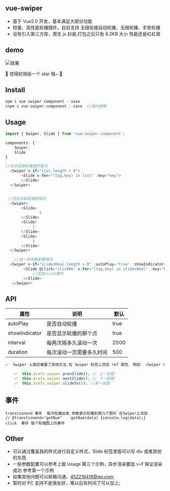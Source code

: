 ## vue-swiper

* 基于 Vue2.0 开发，基本满足大部分功能
* 轻量、高性能轮播插件。目前支持 无缝衔接自动轮播、无限轮播、手势轮播
* 没有引入第三方库，原生 js 封装,打包之后只有 8.2KB 大小 性能还是杠杠滴

## demo

![效果](http://zwhgithub.github.io/vue-swiper/dist/1514291260.png)

🎉 觉得好用给一个 star 哦~ 🎉

## Install

```javascript
npm i vue-swiper-component --save
cnpm i vue-swiper-component --save  //国内镜像
```

## Usage

```javascript
import { Swiper, Slide } from 'vue-swiper-component';

components: {
    Swiper,
    Slide
}

//异步加载轮播图的情况
  <Swiper v-if="list.length > 0">
       <Slide v-for="(tag,key) in list" :key="key">
       </Slide>
  </Swiper>


 //同步加载轮播图情况
  <Swiper>
       <Slide>
               1
       </Slide>
       <Slide>
       		2
       </Slide>
       <Slide>
       		3
       </Slide>
  </Swiper>

    //加一些参数配置情况
  <Swiper v-if="slidesReal.length > 0" :autoPlay='true' :showIndicator='true' interval="2500" duration="500">
        <Slide @click="clickMe" v-for="(tag,key) in slidesReal" :key="key">
        	//添加click事件
        </Slide>
   </Swiper>
```

## API

| 属性          | 说明                     | 默认 |
| ------------- | ------------------------ | ---- |
| autoPlay      | 是否自动轮播             | true |
| showIndicator | 是否显示轮播的那个点     | true |
| interval      | 每两次隔多久滚动一次     | 2500 |
| duration      | 每次滚动一页需要多久时间 | 500  |

```javascript
✅  Swiper 上面还暴露了其他方法,在 Swiper 标签上添加 ref 属性, 例如: <Swiper ref="swiper"></Swiper>

    ✅  this.$refs.swiper.prevSlide(); // 上一张图
    ✅  this.$refs.swiper.nextSlide(); // 下一张图
    ✅  this.$refs.swiper.slideTo(2); //某一张图
```

## 事件

```
transtionend 事件  每次轮播出发 参数表示轮播到第几个图片 在Swiper上添加
// @transtionend="getNum"    getNum(data) {console.log(data);}
click  事件 每个轮播图上的事件
```

## Other

* 可以通过覆盖我的样式进行自定义样式，Slide 标签里面可以写 div 或者其他的东西
* 一些参数配置可以参考上面 Usage 第三个示例，异步渲染要加 v-if 保证渲染成功 参考第一个示例
* 如果其他问题可以邮箱沟通，452216418@qq.com;
* 暂时对 PC 支持不是很友好，等以后有时间了可以加上;
